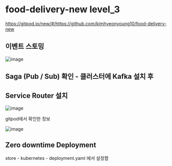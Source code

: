 # food-delivery-new level_3

https://gitpod.io/new/#/https://github.com/kimhyeonyoung10/food-delivery-new


## 이벤트 스토밍
![image](https://user-images.githubusercontent.com/81146708/203244109-63e70920-cc9e-4251-b7ed-ada21e3d7375.png)

## Saga (Pub / Sub) 확인 - 클러스터에 Kafka 설치 후

## Service Router 설치
![image](https://github.com/kimhyeonyoung10/food-delivery-new/assets/81146708/10f08510-3a82-4590-9a3c-6478127f5a34)


gitpod에서 확인한 정보


![image](https://github.com/kimhyeonyoung10/food-delivery-new/assets/81146708/9d4abbe7-28ee-40e4-b742-82363fe7cc75)

## Zero downtime Deployment


store - kubernetes - deployment.yaml 에서 설정함


